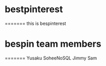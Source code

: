 # bestpinterest
=======
this is bespinterest

# bespin team members
=======
Yusaku
SoheeNoSQL
Jimmy
Sam